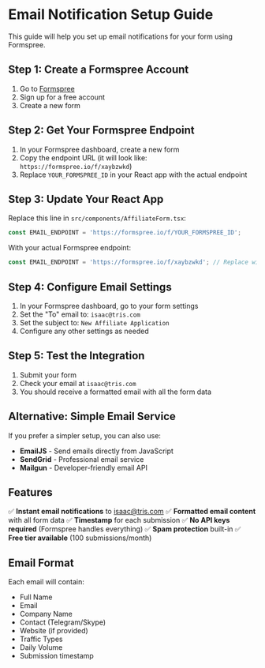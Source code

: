 # Email Notification Setup Guide

This guide will help you set up email notifications for your form using Formspree.

## Step 1: Create a Formspree Account

1. Go to [Formspree](https://formspree.io)
2. Sign up for a free account
3. Create a new form

## Step 2: Get Your Formspree Endpoint

1. In your Formspree dashboard, create a new form
2. Copy the endpoint URL (it will look like: `https://formspree.io/f/xaybzwkd`)
3. Replace `YOUR_FORMSPREE_ID` in your React app with the actual endpoint

## Step 3: Update Your React App

Replace this line in `src/components/AffiliateForm.tsx`:
```javascript
const EMAIL_ENDPOINT = 'https://formspree.io/f/YOUR_FORMSPREE_ID';
```

With your actual Formspree endpoint:
```javascript
const EMAIL_ENDPOINT = 'https://formspree.io/f/xaybzwkd'; // Replace with your actual endpoint
```

## Step 4: Configure Email Settings

1. In your Formspree dashboard, go to your form settings
2. Set the "To" email to: `isaac@tris.com`
3. Set the subject to: `New Affiliate Application`
4. Configure any other settings as needed

## Step 5: Test the Integration

1. Submit your form
2. Check your email at `isaac@tris.com`
3. You should receive a formatted email with all the form data

## Alternative: Simple Email Service

If you prefer a simpler setup, you can also use:
- **EmailJS** - Send emails directly from JavaScript
- **SendGrid** - Professional email service
- **Mailgun** - Developer-friendly email API

## Features

✅ **Instant email notifications** to isaac@tris.com
✅ **Formatted email content** with all form data
✅ **Timestamp** for each submission
✅ **No API keys required** (Formspree handles everything)
✅ **Spam protection** built-in
✅ **Free tier available** (100 submissions/month)

## Email Format

Each email will contain:
- Full Name
- Email
- Company Name
- Contact (Telegram/Skype)
- Website (if provided)
- Traffic Types
- Daily Volume
- Submission timestamp 